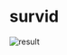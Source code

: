 # survid
![result](https://user-images.githubusercontent.com/38833796/158219136-08bc490b-46f3-4acf-bb3e-fd60c0479438.png)
